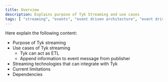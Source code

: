 ```yaml
---
title: Overview
description: Explains purpose of Tyk Streaming and use cases
tags: [ "streaming", "events", "event driven architecture", "event driven architectures", "kafka" ]
---
```


Here explain the following content:

- Purpose of Tyk streaming
- Use cases of Tyk streaming
    - Tyk can act as ETL
    - Append information to event message from publisher
- Streaming technologies that can integrate with Tyk
- Current limitations
- Dependencies
